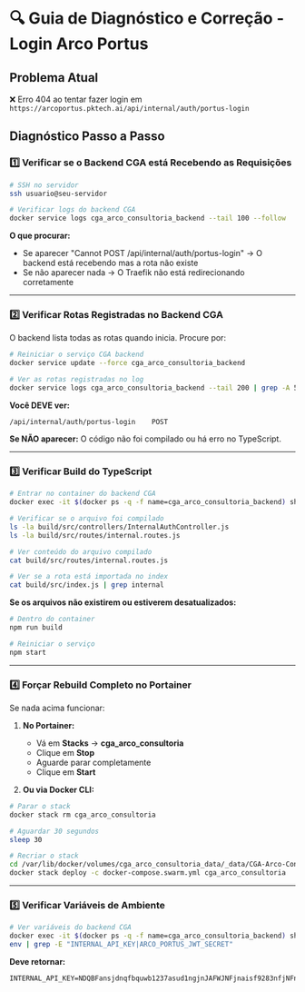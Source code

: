 # 🔍 Guia de Diagnóstico e Correção - Login Arco Portus

## Problema Atual
❌ Erro 404 ao tentar fazer login em `https://arcoportus.pktech.ai/api/internal/auth/portus-login`

## Diagnóstico Passo a Passo

### 1️⃣ Verificar se o Backend CGA está Recebendo as Requisições

```bash
# SSH no servidor
ssh usuario@seu-servidor

# Verificar logs do backend CGA
docker service logs cga_arco_consultoria_backend --tail 100 --follow
```

**O que procurar:**
- Se aparecer "Cannot POST /api/internal/auth/portus-login" → O backend está recebendo mas a rota não existe
- Se não aparecer nada → O Traefik não está redirecionando corretamente

---

### 2️⃣ Verificar Rotas Registradas no Backend CGA

O backend lista todas as rotas quando inicia. Procure por:

```bash
# Reiniciar o serviço CGA backend
docker service update --force cga_arco_consultoria_backend

# Ver as rotas registradas no log
docker service logs cga_arco_consultoria_backend --tail 200 | grep -A 50 "MAPA DE ROTAS"
```

**Você DEVE ver:**
```
/api/internal/auth/portus-login    POST
```

**Se NÃO aparecer:** O código não foi compilado ou há erro no TypeScript.

---

### 3️⃣ Verificar Build do TypeScript

```bash
# Entrar no container do backend CGA
docker exec -it $(docker ps -q -f name=cga_arco_consultoria_backend) sh

# Verificar se o arquivo foi compilado
ls -la build/src/controllers/InternalAuthController.js
ls -la build/src/routes/internal.routes.js

# Ver conteúdo do arquivo compilado
cat build/src/routes/internal.routes.js

# Ver se a rota está importada no index
cat build/src/index.js | grep internal
```

**Se os arquivos não existirem ou estiverem desatualizados:**
```bash
# Dentro do container
npm run build

# Reiniciar o serviço
npm start
```

---

### 4️⃣ Forçar Rebuild Completo no Portainer

Se nada acima funcionar:

1. **No Portainer:**
   - Vá em **Stacks** → **cga_arco_consultoria**
   - Clique em **Stop**
   - Aguarde parar completamente
   - Clique em **Start**

2. **Ou via Docker CLI:**
```bash
# Parar o stack
docker stack rm cga_arco_consultoria

# Aguardar 30 segundos
sleep 30

# Recriar o stack
cd /var/lib/docker/volumes/cga_arco_consultoria_data/_data/CGA-Arco-Consultoria
docker stack deploy -c docker-compose.swarm.yml cga_arco_consultoria
```

---

### 5️⃣ Verificar Variáveis de Ambiente

```bash
# Ver variáveis do backend CGA
docker exec -it $(docker ps -q -f name=cga_arco_consultoria_backend) sh
env | grep -E "INTERNAL_API_KEY|ARCO_PORTUS_JWT_SECRET"
```

**Deve retornar:**
```
INTERNAL_API_KEY=NDQBFansjdnqfbquwb1237asud1ngjnJAFWJNFjnaisf9283nfjNFnfjqnfbsu91293JNDjNDQWBFUBWjqwufbasjnjncw98124012.1e209eqsjcanjn
